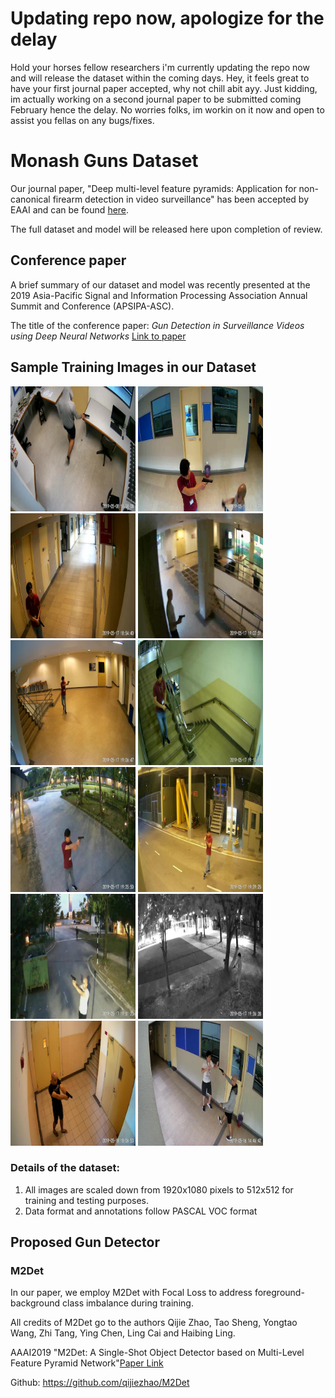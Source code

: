 # Updating repo now, apologize for the delay
Hold your horses fellow researchers i'm currently updating the repo now and will release the dataset within the coming days. Hey, it feels great to have your first journal paper accepted, why not chill abit ayy. Just kidding, im actually working on a second journal paper to be submitted coming February hence the delay. No worries folks, im workin on it now and open to assist you fellas on any bugs/fixes. 
  
# Monash Guns Dataset
Our journal paper, "Deep multi-level feature pyramids: Application for non-canonical firearm detection in video surveillance" has been accepted by EAAI and can be found [here](https://www.sciencedirect.com/science/article/abs/pii/S0952197620303456). 

The full dataset and model will be released here upon completion of review.

## Conference paper
A brief summary of our dataset and model was recently presented at the 2019 Asia-Pacific Signal and Information Processing Association Annual Summit and Conference (APSIPA-ASC).

The title of the conference paper: *Gun Detection in Surveillance Videos using Deep Neural Networks* [Link to paper](https://marcuslimjunyi.github.io/papers/Gun%20Detection%20in%20Surveillance%20Videos%20using%20Deep%20Neural%20Networks.pdf)

## Sample Training Images in our Dataset
<img src="/images/pistol_1.jpg" width="200"> <img src="/images/pistol_1268.jpg" width="200"> <img src="/images/pistol_1476.jpg" width="200"> <img src="/images/pistol_1511.jpg" width="200"> <img src="/images/pistol_1574.jpg" width="200"> <img src="/images/pistol_1659.jpg" width="200"> <img src="/images/pistol_1931.jpg" width="200"> <img src="/images/pistol_2023.jpg" width="200"> <img src="/images/pistol_2038.jpg" width="200"> <img src="/images/pistol_2078.jpg" width="200"> <img src="/images/pistol_2730.jpg" width="200"> <img src="/images/pistol_318.jpg" width="200">

### Details of the dataset:
1) All images are scaled down from 1920x1080 pixels to 512x512 for training and testing purposes.
2) Data format and annotations follow PASCAL VOC format

## Proposed Gun Detector
### M2Det
In our paper, we employ M2Det with Focal Loss to address foreground-background class imbalance during training.

All credits of M2Det go to the authors Qijie Zhao, Tao Sheng, Yongtao Wang, Zhi Tang, Ying Chen, Ling Cai and Haibing Ling.

AAAI2019 "M2Det: A Single-Shot Object Detector based on Multi-Level Feature Pyramid Network"[Paper Link](https://qijiezhao.github.io/imgs/m2det.pdf)

Github: https://github.com/qijiezhao/M2Det

